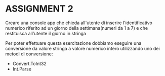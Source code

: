 # ASSIGNMENT 2

Creare una console app che chieda all'utente di inserire l'identificativo numerico riferito ad un giorno della settimana(numeri da 1 a 7)
e che restituisca all'utente il giorno in stringa

Per poter effettuare questa esercitazione dobbiamo eseguire una conversione da valore stringa a valore numerico intero
utilizzando uno dei metodi di conversione:

- Convert.ToInt32
- Int.Parse

